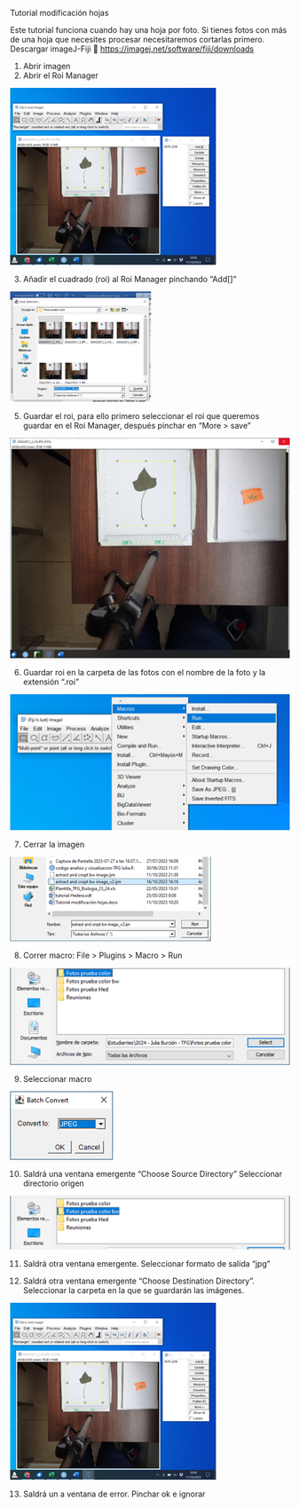 Tutorial modificación hojas

Este tutorial funciona cuando hay una hoja por foto. Si tienes fotos con más de una hoja que necesites procesar necesitaremos cortarlas primero.
Descargar imageJ-Fiji  https://imagej.net/software/fiji/downloads
1.	Abrir imagen
2.	Abrir el Roi Manager
   
 ![Alt text](img/Imagen2.png?raw=true "Optional Title")
 
3.	Añadir el cuadrado (roi) al Roi Manager pinchando “Add[]”

 ![Alt text](img/Imagen3.png?raw=true "Optional Title")
 
5.	Guardar el roi, para ello primero seleccionar el roi que queremos guardar en el Roi Manager, después pinchar en “More > save” 

 ![Alt text](img/Imagen4.png?raw=true "Optional Title")

6.	Guardar roi en la carpeta de las fotos con el nombre de la foto y la extensión “.roi”
 
 ![Alt text](img/Imagen5.png?raw=true "Optional Title")

7.	Cerrar la imagen
 
 ![Alt text](img/Imagen8.png?raw=true "Optional Title")

8.	Correr macro: File > Plugins > Macro > Run
 
 ![Alt text](img/Imagen9.png?raw=true "Optional Title")

9.	Seleccionar macro 
 
 ![Alt text](img/Imagen10.png?raw=true "Optional Title")

10.	Saldrá una ventana emergente “Choose Source Directory” Seleccionar directorio origen
 
 ![Alt text](img/Imagen12.png?raw=true "Optional Title")

11.	 Saldrá otra ventana emergente. Seleccionar formato de salida “jpg”
 
12.	Saldrá otra ventana emergente “Choose Destination Directory”. Seleccionar la carpeta en la que se guardarán las imágenes.
 
 ![Alt text](img/Imagen2.png?raw=true "Optional Title")
 
13.	Saldrá un a ventana de error. Pinchar ok e ignorar
 
